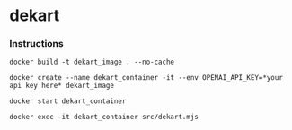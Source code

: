 # dekart

### Instructions

```
docker build -t dekart_image . --no-cache
```
```
docker create --name dekart_container -it --env OPENAI_API_KEY=*your api key here* dekart_image
```
```
docker start dekart_container
```
```
docker exec -it dekart_container src/dekart.mjs
```
